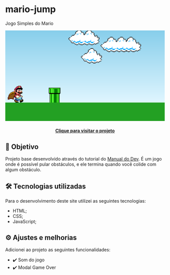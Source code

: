 # mario-jump

Jogo Simples do Mario

![Resultado final do projeto](imagens/projeto-final.png)

<h4 align="center"><a href="https://mario-jump.vercel.app/">Clique para visitar o projeto</a></h4>

## 🎯 Objetivo

Projeto base desenvolvido através do tutorial do [Manual do Dev](https://www.youtube.com/watch?v=r9buAwVBDhA). É um jogo onde é possível pular obstáculos, e ele termina quando você colide com algum obstáculo.

## 🛠️ Tecnologias utilizadas

Para o desenvolvimento deste site utilizei as seguintes tecnologias:

- HTML;
- CSS;
- JavaScript;

## ⚙️ Ajustes e melhorias

Adicionei ao projeto as seguintes funcionalidades:

- ✔️ Som do jogo
- ✔️ Modal Game Over
